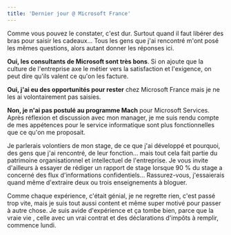 ```yaml
---
title: 'Dernier jour @ Microsoft France'
---
```


Comme vous pouvez le constater, c'est dur. Surtout quand il faut libérer des
bras pour saisir les cadeaux… Tous les gens que j'ai rencontré m'ont posé les
mêmes questions, alors autant donner les réponses ici.

<!-- more -->

**Oui, les consultants de Microsoft sont très bons**. Si on ajoute que la
culture de l'entreprise axe le métier vers la satisfaction et l'exigence, on
peut dire qu'ils valent ce qu'on les facture.

**Oui, j'ai eu des opportunités pour rester** chez Microsoft France mais je ne
les ai volontairement pas saisies.

**Non, je n'ai pas postulé au programme Mach** pour Microsoft Services. Après
réflexion et discussion avec mon manager, je me suis rendu compte de mes
appétences pour le service informatique sont plus fonctionnelles que ce qu'on me
proposait.

Je parlerais volontiers de mon stage, de ce que j'ai développé et pourquoi, des
gens que j'ai rencontré, de leur fonction… mais tout cela fait partie du
patrimoine organisationnel et intellectuel de l'entreprise. Je vous invite
d'ailleurs à essayer de rédiger un rapport de stage lorsque 90 % du stage a
concerné des flux d'informations confidentiels… Rassurez-vous, j'essaierais
quand même d'extraire deux ou trois enseignements à bloguer.

Comme chaque expérience, c'était génial, je ne regrette rien, c'est passé trop
vite, mais je suis tout aussi content et même super motivé pour passer à autre
chose. Je suis avide d'expérience et ça tombe bien, parce que la vraie vie ,
celle avec un vrai contrat et des déclarations d'impôts à remplir, commence
lundi.

